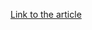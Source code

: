 [Link to the article](https://www.securityweek.com/firescam-android-malware-packs-infostealer-spyware-capabilities/)
